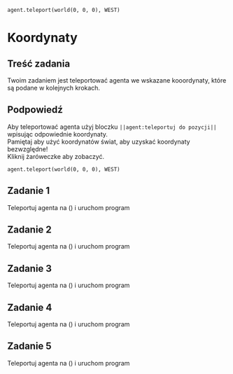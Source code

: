 ```blocks
agent.teleport(world(0, 0, 0), WEST)
```
# Koordynaty
## Treść zadania
Twoim zadaniem jest teleportować agenta we wskazane kooordynaty, które są podane w kolejnych krokach.

## Podpowiedź
Aby teleportować agenta użyj bloczku ``||agent:teleportuj do pozycji||`` wpisując odpowiednie koordynaty.<br>
Pamiętaj aby użyć koordynatów świat, aby uzyskać koordynaty bezwzględne!<br>
Kliknij żaróweczke aby zobaczyć.
```blocks
agent.teleport(world(0, 0, 0), WEST)
```

## Zadanie 1
Teleportuj agenta na () i uruchom program

## Zadanie 2
Teleportuj agenta na () i uruchom program

## Zadanie 3
Teleportuj agenta na () i uruchom program

## Zadanie 4
Teleportuj agenta na () i uruchom program

## Zadanie 5
Teleportuj agenta na () i uruchom program
